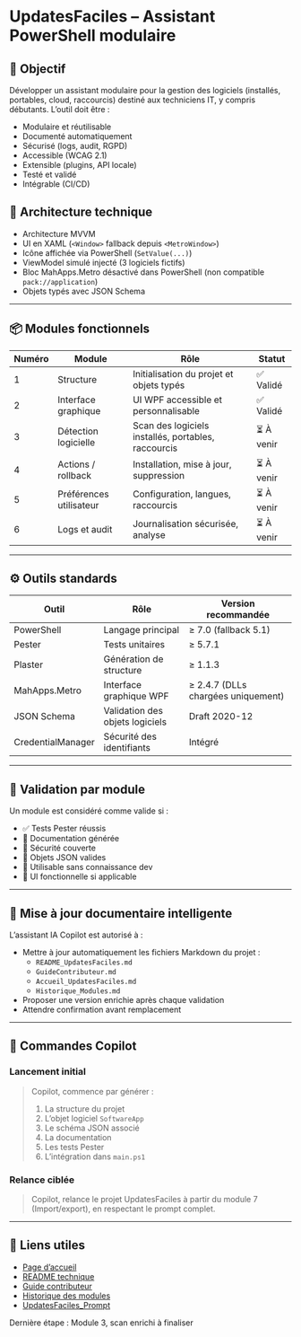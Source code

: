 # UpdatesFaciles – Assistant PowerShell modulaire

## 🎯 Objectif

Développer un assistant modulaire pour la gestion des logiciels (installés, portables, cloud, raccourcis) destiné aux techniciens IT, y compris débutants. L’outil doit être :

- Modulaire et réutilisable
- Documenté automatiquement
- Sécurisé (logs, audit, RGPD)
- Accessible (WCAG 2.1)
- Extensible (plugins, API locale)
- Testé et validé
- Intégrable (CI/CD)

## 🧰 Architecture technique

- Architecture MVVM
- UI en XAML (`<Window>` fallback depuis `<MetroWindow>`)
- Icône affichée via PowerShell (`SetValue(...)`)
- ViewModel simulé injecté (3 logiciels fictifs)
- Bloc MahApps.Metro désactivé dans PowerShell (non compatible `pack://application`)
- Objets typés avec JSON Schema

---

## 📦 Modules fonctionnels

| Numéro | Module                  | Rôle                                                       | Statut      |
|--------|-------------------------|-------------------------------------------------------------|-------------|
| 1      | Structure                | Initialisation du projet et objets typés                   | ✅ Validé    |
| 2      | Interface graphique      | UI WPF accessible et personnalisable                       | ✅ Validé    |
| 3      | Détection logicielle     | Scan des logiciels installés, portables, raccourcis        | ⏳ À venir   |
| 4      | Actions / rollback       | Installation, mise à jour, suppression                     | ⏳ À venir   |
| 5      | Préférences utilisateur  | Configuration, langues, raccourcis                         | ⏳ À venir   |
| 6      | Logs et audit            | Journalisation sécurisée, analyse                          | ⏳ À venir   |

---

## ⚙️ Outils standards

| Outil              | Rôle                                 | Version recommandée |
|--------------------|--------------------------------------|----------------------|
| PowerShell         | Langage principal                    | ≥ 7.0 (fallback 5.1) |
| Pester             | Tests unitaires                      | ≥ 5.7.1              |
| Plaster            | Génération de structure              | ≥ 1.1.3              |
| MahApps.Metro      | Interface graphique WPF              | ≥ 2.4.7 (DLLs chargées uniquement) |
| JSON Schema        | Validation des objets logiciels      | Draft 2020-12        |
| CredentialManager  | Sécurité des identifiants            | Intégré              |

---

## 🧪 Validation par module

Un module est considéré comme valide si :

- ✅ Tests Pester réussis
- 📝 Documentation générée
- 🔐 Sécurité couverte
- 📁 Objets JSON valides
- 👤 Utilisable sans connaissance dev
- 🧩 UI fonctionnelle si applicable

---

## 📘 Mise à jour documentaire intelligente

L’assistant IA Copilot est autorisé à :

- Mettre à jour automatiquement les fichiers Markdown du projet :
  - `README_UpdatesFaciles.md`
  - `GuideContributeur.md`
  - `Accueil_UpdatesFaciles.md`
  - `Historique_Modules.md`
- Proposer une version enrichie après chaque validation
- Attendre confirmation avant remplacement

---

## 🚀 Commandes Copilot

### Lancement initial

> Copilot, commence par générer :
> 1. La structure du projet
> 2. L’objet logiciel `SoftwareApp`
> 3. Le schéma JSON associé
> 4. La documentation
> 5. Les tests Pester
> 6. L’intégration dans `main.ps1`

### Relance ciblée

> Copilot, relance le projet UpdatesFaciles à partir du module 7 (Import/export), en respectant le prompt complet.

---

## 🔗 Liens utiles

- [Page d’accueil](./Accueil_UpdatesFaciles.md)
- [README technique](./README_UpdatesFaciles.md)
- [Guide contributeur](./GuideContributeur.md)
- [Historique des modules](./Historique_Modules.md)
- [UpdatesFaciles_Prompt](./UpdatesFaciles_Prompt.md)

Dernière étape : Module 3, scan enrichi à finaliser